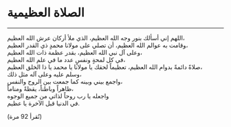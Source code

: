 # الصلاة العظيمية
----------------

اللهم إني أسألك بنور وجه الله العظيم، 
الذي ملأ أركان عرش الله العظيم،  
وقامت به عوالم الله العظيم، 
أن تصلي على مولانا محمدٍ ذي القدر العظيم،  
وعلى آل نبي الله العظيم، 
بقدر عظمة ذات الله العظيم،  
في كل لمحةٍ ونفسٍ عدد ما في علم الله العظيم،  
صلاةً دائمةً بدوام الله العظيم،
تعظيماً لحقك يا مولانا يا محمد يا ذا الخلق العظيم،  
وسلم عليه وعلى آله مثل ذلك،  
واجمع بيني وبينه كما جمعت بين الروح والنفس،  
ظاهراً وباطناً، يقظةً ومناماً،  
واجعله يا رب روحاً لذاتي من جميع الوجوه  
في الدنيا قبل الآخرة يا عظيم.

(تُقرأ 92 مرة)
